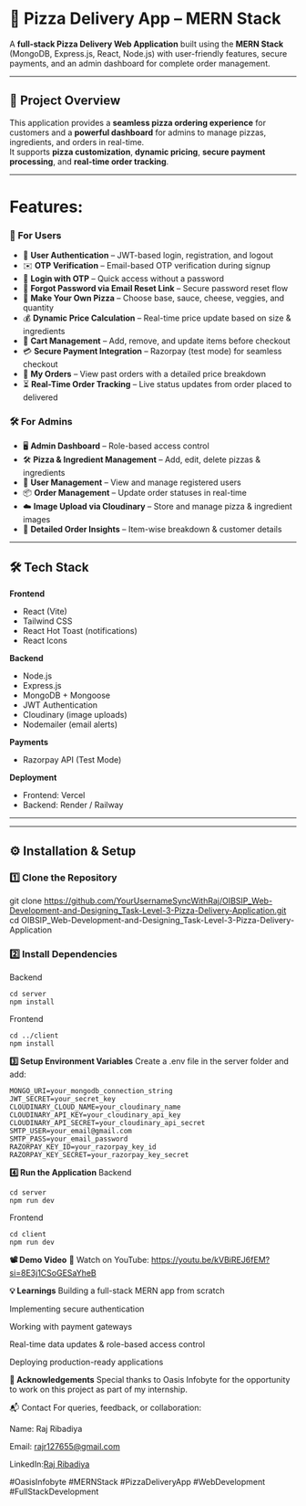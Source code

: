 # 🍕 Pizza Delivery App – MERN Stack

A **full-stack Pizza Delivery Web Application** built using the **MERN Stack** (MongoDB, Express.js, React, Node.js) with user-friendly features, secure payments, and an admin dashboard for complete order management.

---

## 📌 Project Overview

This application provides a **seamless pizza ordering experience** for customers and a **powerful dashboard** for admins to manage pizzas, ingredients, and orders in real-time.  
It supports **pizza customization**, **dynamic pricing**, **secure payment processing**, and **real-time order tracking**.

---
# Features:

### 👤 For Users
- 🔐 **User Authentication** – JWT-based login, registration, and logout
- ✉️ **OTP Verification** – Email-based OTP verification during signup
- 📩 **Login with OTP** – Quick access without a password
- 🔄 **Forgot Password via Email Reset Link** – Secure password reset flow
- 🍕 **Make Your Own Pizza** – Choose base, sauce, cheese, veggies, and quantity
- 💰 **Dynamic Price Calculation** – Real-time price update based on size & ingredients
- 🛒 **Cart Management** – Add, remove, and update items before checkout
- 💳 **Secure Payment Integration** – Razorpay (test mode) for seamless checkout
- 📜 **My Orders** – View past orders with a detailed price breakdown
- ⏳ **Real-Time Order Tracking** – Live status updates from order placed to delivered

### 🛠 For Admins
- 🖥 **Admin Dashboard** – Role-based access control  
- 🛠 **Pizza & Ingredient Management** – Add, edit, delete pizzas & ingredients
- 👥 **User Management** – View and manage registered users
- 📦 **Order Management** – Update order statuses in real-time
- ☁️ **Image Upload via Cloudinary** – Store and manage pizza & ingredient images
- 📑 **Detailed Order Insights** – Item-wise breakdown & customer details

---

## 🛠 Tech Stack

**Frontend**
- React (Vite)
- Tailwind CSS
- React Hot Toast (notifications)
- React Icons

**Backend**
- Node.js
- Express.js
- MongoDB + Mongoose
- JWT Authentication
- Cloudinary (image uploads)
- Nodemailer (email alerts)

**Payments**
- Razorpay API (Test Mode)

**Deployment**
- Frontend: Vercel
- Backend: Render / Railway

---


---

## ⚙ Installation & Setup

### **1️⃣ Clone the Repository**

git clone https://github.com/YourUsernameSyncWithRaj/OIBSIP_Web-Development-and-Designing_Task-Level-3-Pizza-Delivery-Application.git
cd OIBSIP_Web-Development-and-Designing_Task-Level-3-Pizza-Delivery-Application  
### **2️⃣ Install Dependencies**
Backend
```
cd server
npm install
```
Frontend
```
cd ../client
npm install
```
**3️⃣ Setup Environment Variables**
Create a .env file in the server folder and add:
```
MONGO_URI=your_mongodb_connection_string
JWT_SECRET=your_secret_key
CLOUDINARY_CLOUD_NAME=your_cloudinary_name
CLOUDINARY_API_KEY=your_cloudinary_api_key
CLOUDINARY_API_SECRET=your_cloudinary_api_secret
SMTP_USER=your_email@gmail.com
SMTP_PASS=your_email_password
RAZORPAY_KEY_ID=your_razorpay_key_id
RAZORPAY_KEY_SECRET=your_razorpay_key_secret
```
**4️⃣ Run the Application**
Backend
```
cd server
npm run dev
```
Frontend
```
cd client
npm run dev
```
**📽 Demo Video**
🎥 Watch on YouTube: https://youtu.be/kVBiREJ6fEM?si=8E3j1CSoGESaYheB


**💡 Learnings**
Building a full-stack MERN app from scratch

Implementing secure authentication

Working with payment gateways

Real-time data updates & role-based access control

Deploying production-ready applications

**🌟 Acknowledgements**
Special thanks to Oasis Infobyte for the opportunity to work on this project as part of my internship.

📬 Contact
For queries, feedback, or collaboration:

Name: Raj Ribadiya

Email: rajr127655@gmail.com

LinkedIn:[Raj Ribadiya](https://www.linkedin.com/in/raj-ribadiya/)

#OasisInfobyte #MERNStack #PizzaDeliveryApp #WebDevelopment #FullStackDevelopment
